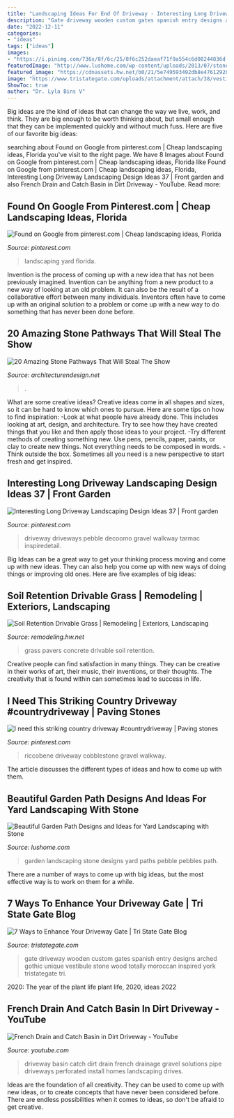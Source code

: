 ```yaml
---
title: "Landscaping Ideas For End Of Driveway - Interesting Long Driveway Landscaping Design Ideas 37"
description: "Gate driveway wooden custom gates spanish entry designs arched gothic unique vestibule stone wood totally moroccan inspired york tristategate tri"
date: "2022-12-11"
categories:
- "ideas"
tags: ["ideas"]
images:
- "https://i.pinimg.com/736x/8f/6c/25/8f6c252daeaf71f9a554c6d08244836d.jpg"
featuredImage: "http://www.lushome.com/wp-content/uploads/2013/07/stone-pebble-garden-paths-landscaping-ideas-9.jpg"
featured_image: "https://cdnassets.hw.net/b0/21/5e749593492db8e47612920ac32e/tmp2671-2etmp-tcm17-111369.jpg"
image: "https://www.tristategate.com/uploads/attachment/attach/38/vestibule.jpg.jpg"
ShowToc: true
author: "Dr. Lyla Bins V"
---
```



Big ideas are the kind of ideas that can change the way we live, work, and think. They are big enough to be worth thinking about, but small enough that they can be implemented quickly and without much fuss. Here are five of our favorite big ideas: 

	

		
searching about Found on Google from pinterest.com | Cheap landscaping ideas, Florida you've visit to the right page. We have 8 Images about Found on Google from pinterest.com | Cheap landscaping ideas, Florida like Found on Google from pinterest.com | Cheap landscaping ideas, Florida, Interesting Long Driveway Landscaping Design Ideas 37 | Front garden and also French Drain and Catch Basin in Dirt Driveway - YouTube. Read more:
		
    
## Found On Google From Pinterest.com | Cheap Landscaping Ideas, Florida

<img loading=lazy src="https://i.pinimg.com/736x/6b/49/fb/6b49fb4c5fd11c51a5c32212893bfb38.jpg" onerror="this.onerror=null;this.src='https://tse3.mm.bing.net/th?id=OIP.Iulc0WwGWFMb0XTsQuTlaAHaJ3&amp;pid=15.1';" alt="Found on Google from pinterest.com | Cheap landscaping ideas, Florida">

_Source: pinterest.com_

>landscaping yard florida. 

	

Invention is the process of coming up with a new idea that has not been previously imagined. Invention can be anything from a new product to a new way of looking at an old problem. It can also be the result of a collaborative effort between many individuals. Inventors often have to come up with an original solution to a problem or come up with a new way to do something that has never been done before.

    
## 20 Amazing Stone Pathways That Will Steal The Show

<img loading=lazy src="https://cdn.architecturendesign.net/wp-content/uploads/2016/04/AD-Amazing-Stone-Pathways-That-Will-Steal-The-Show-15.jpg" onerror="this.onerror=null;this.src='https://tse1.mm.bing.net/th?id=OIP.v9K2KdEFzWu2fwKLoXM8wgHaJ3&amp;pid=15.1';" alt="20 Amazing Stone Pathways That Will Steal The Show">

_Source: architecturendesign.net_

>. 

	

What are some creative ideas?
Creative ideas come in all shapes and sizes, so it can be hard to know which ones to pursue. Here are some tips on how to find inspiration: 
-Look at what people have already done. This includes looking at art, design, and architecture. Try to see how they have created things that you like and then apply those ideas to your project. 
-Try different methods of creating something new. Use pens, pencils, paper, paints, or clay to create new things. Not everything needs to be composed in words. 
-Think outside the box. Sometimes all you need is a new perspective to start fresh and get inspired.

    
## Interesting Long Driveway Landscaping Design Ideas 37 | Front Garden

<img loading=lazy src="https://i.pinimg.com/736x/8f/6c/25/8f6c252daeaf71f9a554c6d08244836d.jpg" onerror="this.onerror=null;this.src='https://tse3.mm.bing.net/th?id=OIP.sZovCg7Hr82Bdm1PDk1PJAHaJ6&amp;pid=15.1';" alt="Interesting Long Driveway Landscaping Design Ideas 37 | Front garden">

_Source: pinterest.com_

>driveway driveways pebble decoomo gravel walkway tarmac inspiredetail. 

	

Big Ideas can be a great way to get your thinking process moving and come up with new ideas. They can also help you come up with new ways of doing things or improving old ones. Here are five examples of big ideas: 

    
## Soil Retention Drivable Grass | Remodeling | Exteriors, Landscaping

<img loading=lazy src="https://cdnassets.hw.net/b0/21/5e749593492db8e47612920ac32e/tmp2671-2etmp-tcm17-111369.jpg" onerror="this.onerror=null;this.src='https://tse2.mm.bing.net/th?id=OIP.LtEEo5Z0ezARNKN-iNjUTgHaFj&amp;pid=15.1';" alt="Soil Retention Drivable Grass | Remodeling | Exteriors, Landscaping">

_Source: remodeling.hw.net_

>grass pavers concrete drivable soil retention. 

	

Creative people can find satisfaction in many things. They can be creative in their works of art, their music, their inventions, or their thoughts. The creativity that is found within can sometimes lead to success in life.

    
## I Need This Striking Country Driveway #countrydriveway | Paving Stones

<img loading=lazy src="https://i.pinimg.com/736x/b2/27/0f/b2270f06cfc652f9b5fedc3a4180049b.jpg" onerror="this.onerror=null;this.src='https://tse4.mm.bing.net/th?id=OIP.brNgTUygosEJfm0LtSvOlgHaFj&amp;pid=15.1';" alt="I need this striking country driveway #countrydriveway | Paving stones">

_Source: pinterest.com_

>riccobene driveway cobblestone gravel walkway. 

	

The article discusses the different types of ideas and how to come up with them.

    
## Beautiful Garden Path Designs And Ideas For Yard Landscaping With Stone

<img loading=lazy src="http://www.lushome.com/wp-content/uploads/2013/07/stone-pebble-garden-paths-landscaping-ideas-9.jpg" onerror="this.onerror=null;this.src='https://tse3.mm.bing.net/th?id=OIP.Hl75oblxMtKv0JeYKpVbXQAAAA&amp;pid=15.1';" alt="Beautiful Garden Path Designs and Ideas for Yard Landscaping with Stone">

_Source: lushome.com_

>garden landscaping stone designs yard paths pebble pebbles path. 

	

There are a number of ways to come up with big ideas, but the most effective way is to work on them for a while.

    
## 7 Ways To Enhance Your Driveway Gate | Tri State Gate Blog

<img loading=lazy src="https://www.tristategate.com/uploads/attachment/attach/38/vestibule.jpg.jpg" onerror="this.onerror=null;this.src='https://tse3.mm.bing.net/th?id=OIP.1znz7xPr6VAmimgfofyZtQHaE7&amp;pid=15.1';" alt="7 Ways to Enhance Your Driveway Gate | Tri State Gate Blog">

_Source: tristategate.com_

>gate driveway wooden custom gates spanish entry designs arched gothic unique vestibule stone wood totally moroccan inspired york tristategate tri. 

	

2020: The year of the plant life
plant life, 2020, ideas 2022

    
## French Drain And Catch Basin In Dirt Driveway - YouTube

<img loading=lazy src="http://i1.ytimg.com/vi/_S4o9HLtCqI/hqdefault.jpg" onerror="this.onerror=null;this.src='https://tse4.mm.bing.net/th?id=OIP.OvGz_-pzpWvTng23bfZ_pwHaFj&amp;pid=15.1';" alt="French Drain and Catch Basin in Dirt Driveway - YouTube">

_Source: youtube.com_

>driveway basin catch dirt drain french drainage gravel solutions pipe driveways perforated install homes landscaping drives. 

	

Ideas are the foundation of all creativity. They can be used to come up with new ideas, or to create concepts that have never been considered before. There are endless possibilities when it comes to ideas, so don't be afraid to get creative.

